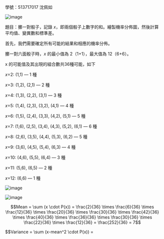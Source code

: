 學號：513717017 沈佩如

![image](https://github.com/user-attachments/assets/c22fd7a0-8355-4b5d-8e5f-aed35ab99d3c)

題目：擲一對骰子，記錄 𝑥，即兩個骰子上數字的和。繪製機率分佈圖，然後計算平均值、變異數和標準差。

首先，我們需要確定所有可能的結果和相應的機率分佈。

擲一對六面骰子時，𝑥 的最小值為 2（1+1），最大值為 12（6+6）。

x 的可能值及其出現的組合數共36種可能，如下

𝑥=2: (1,1) — 1 種

𝑥=3: (1,2), (2,1) — 2 種

𝑥=4: (1,3), (2,2), (3,1) — 3 種

𝑥=5: (1,4), (2,3), (3,2), (4,1) — 4 種

𝑥=6: (1,5), (2,4), (3,3), (4,2), (5,1) — 5 種

𝑥=7: (1,6), (2,5), (3,4), (4,3), (5,2), (6,1) — 6 種

𝑥=8: (2,6), (3,5), (4,4), (5,3), (6,2) — 5 種

𝑥=9: (3,6), (4,5), (5,4), (6,3) — 4 種

𝑥=10: (4,6), (5,5), (6,4) — 3 種

𝑥=11: (5,6), (6,5) — 2 種

𝑥=12: (6,6) — 1 種

![image](https://github.com/user-attachments/assets/5e71d265-c9c7-4181-9d8d-09368be16c40)

![image](https://github.com/user-attachments/assets/56bea4db-a465-4842-9fe4-ba5894f454b5)

$$Mean = \sum (x \cdot P(x)) = \frac{2}{36} \times \frac{6}{36} \times \frac{12}{36} \times \frac{20}{36} \times \frac{30}{36} \times \frac{42}{36} \times \frac{40}{36} \times \frac{36}{36}  \times \frac{30}{36} \times \frac{22}{36} \times \frac{12}{36} = \frac{252}{36} = 7$$

$$Variance = \sum (x-mean^2 \cdot P(x)) =
